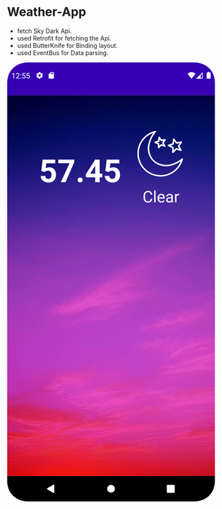 # Weather-App

- fetch Sky Dark Api.
- used Retrofit for fetching the Api.
- used ButterKnife for Binding layout.
- used EventBus for Data parsing.

![](https://github.com/SajibMamun/Weather-App/blob/master/day.png)
